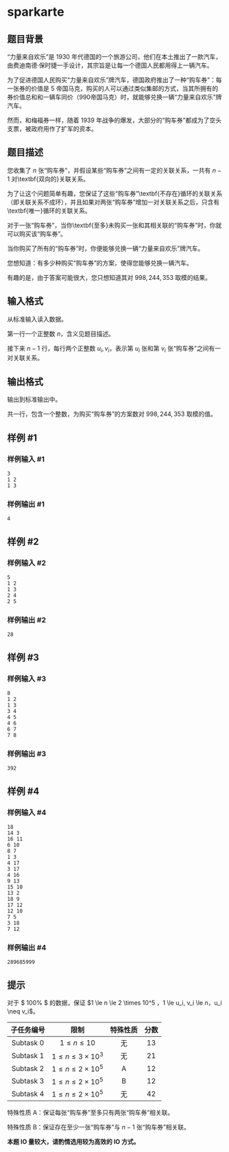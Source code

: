 # sparkarte

## 题目背景

“力量来自欢乐”是 1930 年代德国的一个旅游公司，他们在本土推出了一款汽车，由费迪南德·保时捷一手设计，其宗旨是让每一个德国人民都用得上一辆汽车。

为了促进德国人民购买“力量来自欢乐”牌汽车，德国政府推出了一种“购车券”：每一张券的价值是 5 帝国马克，购买的人可以通过类似集邮的方式，当其所拥有的券价值总和和一辆车同价（990帝国马克）时，就能够兑换一辆“力量来自欢乐”牌汽车。

然而，和梅福券一样，随着 1939 年战争的爆发，大部分的“购车券”都成为了空头支票，被政府用作了扩军的资本。

## 题目描述

您收集了 $n$ 张“购车券”，并假设某些“购车券”之间有一定的关联关系，一共有 $n - 1$ 对\textbf{双向的}关联关系。

为了让这个问题简单有趣，您保证了这些“购车券”\textbf{不存在}循环的关联关系（即关联关系不成环），并且如果对两张“购车券”增加一对关联关系之后，只含有\textbf{唯一}循环的关联关系。

对于一张“购车券”，当你\textbf{至多}未购买一张和其相关联的“购车券”时，你就可以购买该“购车券”。

当你购买了所有的“购车券”时，你便能够兑换一辆“力量来自欢乐”牌汽车。

您想知道：有多少种购买“购车券”的方案，使得您能够兑换一辆汽车。

有趣的是，由于答案可能很大，您只想知道其对 $998,244,353$ 取模的结果。

## 输入格式

从标准输入读入数据。

第一行一个正整数 $n$，含义见题目描述。

接下来 $n-1$ 行，每行两个正整数 $u_i,v_i$，表示第 $u_i$ 张和第 $v_i$ 张“购车券”之间有一对关联关系。

## 输出格式

输出到标准输出中。

共一行，包含一个整数，为购买“购车券”的方案数对 $998,244,353$ 取模的值。

## 样例 #1

### 样例输入 #1

```
3
1 2
1 3
```

### 样例输出 #1

```
4
```

## 样例 #2

### 样例输入 #2

```
5
1 2
1 3
2 4
2 5
```

### 样例输出 #2

```
28
```

## 样例 #3

### 样例输入 #3

```
8
1 2
1 3
3 4
4 5
4 6
6 7
7 8
```

### 样例输出 #3

```
392
```

## 样例 #4

### 样例输入 #4

```
18
14 3
16 11
6 10
8 7
1 3
4 17
3 17
4 16
9 13
15 10
13 2
18 9
17 12
12 10
7 5
3 18
7 12
```

### 样例输出 #4

```
289685999
```

## 提示

对于 $ 100\% $ 的数据，保证 $1 \le n \le 2 \times 10^5 $，$1 \le u_i, v_i \le n$，$u_i \neq v_i$。


| 子任务编号 | 限制 | 特殊性质 | 分数 |
|:---:|:---:|:---:|:---:|
| Subtask 0 | $1 \le n \le 10$ | 无 | 13 |
| Subtask 1 | $1 \le n \le 3 \times 10^3$ | 无 | 21 |
| Subtask 2 | $1 \le n \le 2 \times 10^5$ | A | 12 |
| Subtask 3 | $1 \le n \le 2 \times 10^5$ | B | 12 |
| Subtask 4 | $1 \le n \le 2 \times 10^5$ | 无 | 42 |

特殊性质 A：保证每张“购车券”至多只有两张“购车券”相关联。

特殊性质 B：保证存在至少一张“购车券”与 $n-1$ 张“购车券”相关联。

**本题 IO 量较大，请酌情选用较为高效的 IO 方式。**
